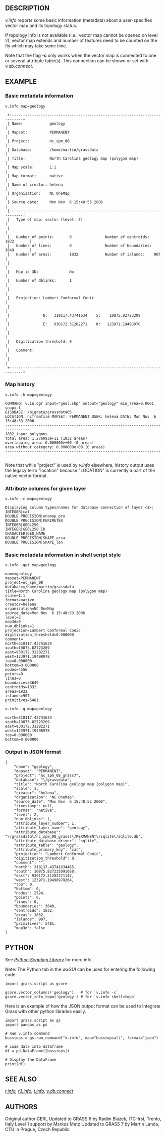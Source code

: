 ## DESCRIPTION

*v.info* reports some basic information (metadata) about a
user-specified vector map and its topology status.

If topology info is not available (i.e., vector map cannot be opened on
level 2), vector map extends and number of features need to be counted
on the fly which may take some time.

Note that the flag **-c** only works when the vector map is connected to
one or several attribute table(s). This connection can be shown or set
with *v.db.connect*.

## EXAMPLE

### Basic metadata information

```shell
v.info map=geology

 +----------------------------------------------------------------------------+
 | Name:            geology                                                   |
 | Mapset:          PERMANENT                                                 |
 | Project:         nc_spm_08                                                 |
 | Database:        /home/martin/grassdata                                    |
 | Title:           North Carolina geology map (polygon map)                  |
 | Map scale:       1:1                                                       |
 | Map format:      native                                                    |
 | Name of creator: helena                                                    |
 | Organization:    NC OneMap                                                 |
 | Source date:     Mon Nov  6 15:48:53 2006                                  |
 |----------------------------------------------------------------------------|
 |   Type of map: vector (level: 2)                                           |
 |                                                                            |
 |   Number of points:       0               Number of centroids:  1832       |
 |   Number of lines:        0               Number of boundaries: 3649       |
 |   Number of areas:        1832            Number of islands:    907        |
 |                                                                            |
 |   Map is 3D:              No                                               |
 |   Number of dblinks:      1                                                |
 |                                                                            |
 |   Projection: Lambert Conformal Conic                                      |
 |                                                                            |
 |               N:   318117.43741634    S:    10875.82723209                 |
 |               E:   930172.31282271    W:   123971.19498978                 |
 |                                                                            |
 |   Digitization threshold: 0                                                |
 |   Comment:                                                                 |
 |                                                                            |
 +----------------------------------------------------------------------------+
```

### Map history

```shell
v.info -h map=geology

COMMAND: v.in.ogr input="geol.shp" output="geology" min_area=0.0001 snap=-1
GISDBASE: /bigdata/grassdata05
LOCATION: ncfromfile MAPSET: PERMANENT USER: helena DATE: Mon Nov  6 15:48:53 2006
---------------------------------------------------------------------------------
1832 input polygons
total area: 1.276093e+11 (1832 areas)
overlapping area: 0.000000e+00 (0 areas)
area without category: 0.000000e+00 (0 areas)
---------------------------------------------------------------------------------
```

Note that while "project" is used by *v.info* elsewhere, history output
uses the legacy term "location" because "LOCATION" is currently a part
of the native vector format.

### Attribute columns for given layer

```shell
v.info -c map=geology

Displaying column types/names for database connection of layer <1>:
INTEGER|cat
DOUBLE PRECISION|onemap_pro
DOUBLE PRECISION|PERIMETER
INTEGER|GEOL250_
INTEGER|GEOL250_ID
CHARACTER|GEO_NAME
DOUBLE PRECISION|SHAPE_area
DOUBLE PRECISION|SHAPE_len
```

### Basic metadata information in shell script style

```shell
v.info -get map=geology

name=geology
mapset=PERMANENT
project=nc_spm_08
database=/home/martin/grassdata
title=North Carolina geology map (polygon map)
scale=1:1
format=native
creator=helena
organization=NC OneMap
source_date=Mon Nov  6 15:48:53 2006
level=2
map3d=0
num_dblinks=1
projection=Lambert Conformal Conic
digitization_threshold=0.000000
comment=
north=318117.43741634
south=10875.82723209
east=930172.31282271
west=123971.19498978
top=0.000000
bottom=0.000000
nodes=4556
points=0
lines=0
boundaries=3649
centroids=1832
areas=1832
islands=907
primitives=5481
```

```shell
v.info -g map=geology

north=318117.43741634
south=10875.82723209
east=930172.31282271
west=123971.19498978
top=0.000000
bottom=0.000000
```

### Output in JSON format

```shell
{
    "name": "geology",
    "mapset": "PERMANENT",
    "project": "nc_spm_08_grass7",
    "database": "\/grassdata",
    "title": "North Carolina geology map (polygon map)",
    "scale": 1,
    "creator": "helena",
    "organization": "NC OneMap",
    "source_date": "Mon Nov  6 15:48:53 2006",
    "timestamp": null,
    "format": "native",
    "level": 2,
    "num_dblinks": 1,
    "attribute_layer_number": 1,
    "attribute_layer_name": "geology",
    "attribute_database": "\/grassdata\/nc_spm_08_grass7\/PERMANENT\/sqlite\/sqlite.db",
    "attribute_database_driver": "sqlite",
    "attribute_table": "geology",
    "attribute_primary_key": "cat",
    "projection": "Lambert Conformal Conic",
    "digitization_threshold": 0,
    "comment": "",
    "north": 318117.43741634465,
    "south": 10875.827232091688,
    "east": 930172.31282271142,
    "west": 123971.19498978264,
    "top": 0,
    "bottom": 0,
    "nodes": 2724,
    "points": 0,
    "lines": 0,
    "boundaries": 3649,
    "centroids": 1832,
    "areas": 1832,
    "islands": 907,
    "primitives": 5481,
    "map3d": false
}
```

## PYTHON

See *[Python Scripting
Library](https://grass.osgeo.org/grass-stable/manuals/libpython/)* for
more info.

Note: The Python tab in the *wxGUI* can be used for entering the
following code:

```shell
import grass.script as gcore

gcore.vector_columns('geology')   # for `v.info -c`
gcore.vector_info_topo('geology') # for `v.info shell=topo`
```

Here is an example of how the JSON output format can be used to
integrate Grass with other python libraries easily.

```shell
import grass.script as gs
import pandas as pd

# Run v.info command
busstops = gs.run_command("v.info", map="busstopsall", format="json")

# Load data into dataframe
df = pd.DataFrame([busstops])

# Display the DataFrame
print(df)
```

## SEE ALSO

*[r.info](r.info.md), [r3.info](r3.info.md), [t.info](t.info.md),
[v.db.connect](v.db.connect.md)*

## AUTHORS

Original author CERL
Updated to GRASS 6 by Radim Blazek, ITC-Irst, Trento, Italy
Level 1 support by Markus Metz
Updated to GRASS 7 by Martin Landa, CTU in Prague, Czech Republic
